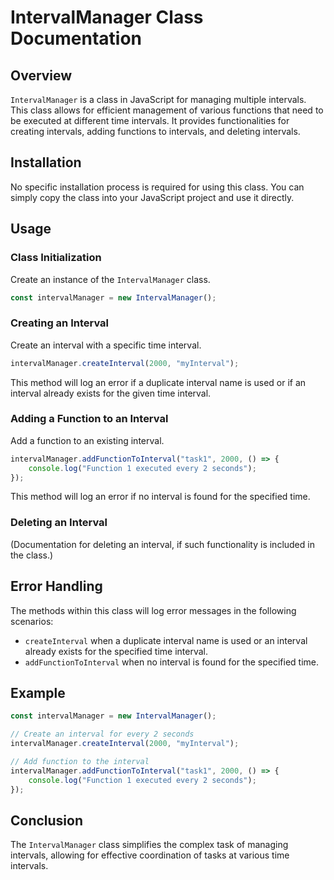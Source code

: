 # IntervalManager Class Documentation

## Overview

`IntervalManager` is a class in JavaScript for managing multiple intervals. This class allows for efficient management of various functions that need to be executed at different time intervals. It provides functionalities for creating intervals, adding functions to intervals, and deleting intervals.

## Installation

No specific installation process is required for using this class. You can simply copy the class into your JavaScript project and use it directly.

## Usage

### Class Initialization

Create an instance of the `IntervalManager` class.

```javascript
const intervalManager = new IntervalManager();
```

### Creating an Interval

Create an interval with a specific time interval.

```javascript
intervalManager.createInterval(2000, "myInterval");
```

This method will log an error if a duplicate interval name is used or if an interval already exists for the given time interval.

### Adding a Function to an Interval

Add a function to an existing interval.

```javascript
intervalManager.addFunctionToInterval("task1", 2000, () => {
    console.log("Function 1 executed every 2 seconds");
});
```

This method will log an error if no interval is found for the specified time.

### Deleting an Interval

(Documentation for deleting an interval, if such functionality is included in the class.)

## Error Handling

The methods within this class will log error messages in the following scenarios:

- `createInterval` when a duplicate interval name is used or an interval already exists for the specified time interval.
- `addFunctionToInterval` when no interval is found for the specified time.

## Example

```javascript
const intervalManager = new IntervalManager();

// Create an interval for every 2 seconds
intervalManager.createInterval(2000, "myInterval");

// Add function to the interval
intervalManager.addFunctionToInterval("task1", 2000, () => {
    console.log("Function 1 executed every 2 seconds");
});
```

## Conclusion

The `IntervalManager` class simplifies the complex task of managing intervals, allowing for effective coordination of tasks at various time intervals.
